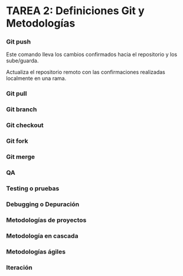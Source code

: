 # TAREA 2: Definiciones Git y Metodologías
### Git push
Este comando lleva los cambios confirmados hacia el repositorio y los sube/guarda.

Actualiza el repositorio remoto con las confirmaciones realizadas localmente en una rama.

### Git pull
### Git branch
### Git checkout
### Git fork
### Git merge
### QA
### Testing o pruebas
### Debugging o Depuración
### Metodologías de proyectos
### Metodología en cascada
### Metodologías ágiles
### Iteración